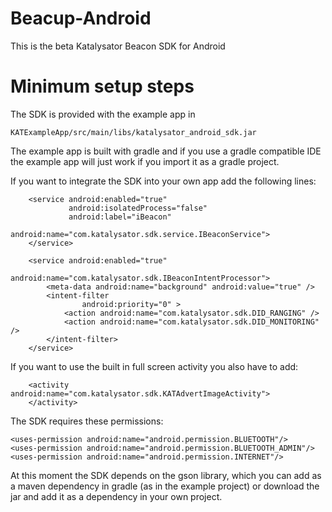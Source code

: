 Beacup-Android
==============

This is the beta Katalysator Beacon SDK for Android


Minimum setup steps
============

The SDK is provided with the example app in 

	KATExampleApp/src/main/libs/katalysator_android_sdk.jar


The example app is built with gradle and if you use a gradle compatible IDE the example app 
will just work if you import it as a gradle project.


If you want to integrate the SDK into your own app add the following lines:

		<service android:enabled="true"
				 android:isolatedProcess="false"
				 android:label="iBeacon"
				 android:name="com.katalysator.sdk.service.IBeaconService">
		</service>

		<service android:enabled="true"
				 android:name="com.katalysator.sdk.IBeaconIntentProcessor">
			<meta-data android:name="background" android:value="true" />
			<intent-filter
					android:priority="0" >
				<action android:name="com.katalysator.sdk.DID_RANGING" />
				<action android:name="com.katalysator.sdk.DID_MONITORING" />
			</intent-filter>
		</service>
		
		
If you want to use the built in full screen activity you also have to add:

		<activity android:name="com.katalysator.sdk.KATAdvertImageActivity">
		</activity>
	
	
The SDK requires these permissions:
	
  	<uses-permission android:name="android.permission.BLUETOOTH"/>
	<uses-permission android:name="android.permission.BLUETOOTH_ADMIN"/>
	<uses-permission android:name="android.permission.INTERNET"/>

At this moment the SDK depends on the gson library, which you can add as a maven 
dependency in gradle (as in the example project) or download the jar and add it as a dependency 
in your own project.

